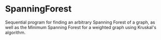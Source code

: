 # SpanningForest

Sequential program for finding an arbitrary Spanning Forest of a graph, 
as well as the Minimum Spanning Forest for a weighted graph using Kruskal's algorithm.
